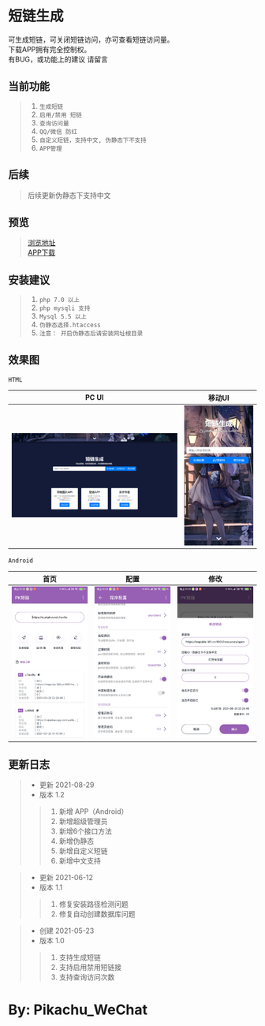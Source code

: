 短链生成
==============
可生成短链，可关闭短链访问，亦可查看短链访问量。<br>
下载APP拥有完全控制权。<br>
有BUG，或功能上的建议 请留言


当前功能
---
> 1. `生成短链`
> 2. `启用/禁用 短链`
> 3. `查询访问量`
> 4. `QQ/微信 防红`
> 5. `自定义短链，支持中文, 伪静态下不支持`
> 6. `APP管理`

后续
---
> 后续更新伪静态下支持中文


预览
---
>[浏览地址](https://pkpk.run/) <br>
>[APP下载](.res/app.apk)


安装建议
---
> 1. `php 7.0 以上`
> 2. `php mysqli 支持`
> 3. `Mysql 5.5 以上`
> 4. `伪静态选择.htaccess`
> 5. `注意： 开启伪静态后请安装网址根目录`

效果图
---
`HTML`

|PC UI|移动UI|
|:---:|:---:|
| ![](.res/md_img.png) | ![](.res/md_img_1.png) | 

`Android`

|首页|配置|修改|
|:---:|:---:|:---:|
| ![](.res/app3.jpg) | ![](.res/app2.jpg) | ![](.res/app1.jpg) |



更新日志
---
>* 更新  2021-08-29
>* 版本 1.2
>>1. 新增 APP（Android）
>>2. 新增超级管理员
>>3. 新增6个接口方法
>>4. 新增伪静态
>>5. 新增自定义短链
>>6. 新增中文支持


>* 更新  2021-06-12
>* 版本 1.1
>>1. 修复安装路径检测问题
>>2. 修复自动创建数据库问题


>* 创建  2021-05-23
>* 版本 1.0
>>1. 支持生成短链
>>2. 支持启用禁用短链接
>>3. 支持查询访问次数



By: Pikachu_WeChat
===
